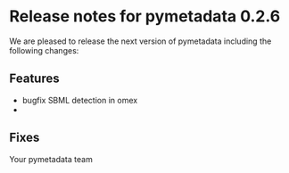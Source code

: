 # Release notes for pymetadata 0.2.6

We are pleased to release the next version of pymetadata including the
following changes:

## Features
- bugfix SBML detection in omex
-

## Fixes

Your pymetadata team
